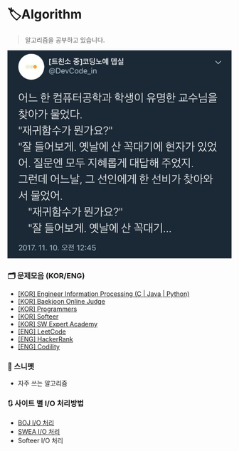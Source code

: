 # 🏷️Algorithm

> 알고리즘을 공부하고 있습니다.

<img src="README.assets/recursive.jpg" alt="recursive"  />



### 🗂️ 문제모음 (KOR/ENG)

- [[KOR] Engineer Information Processing (C | Java | Python)](EIP)
- [[KOR] Baekjoon Online Judge](https://www.acmicpc.net/)
- [[KOR] Programmers](https://school.programmers.co.kr/)
- [[KOR] Softeer](https://softeer.ai/login)
- [[KOR] SW Expert Academy](https://swexpertacademy.com/)
- [[ENG] LeetCode](https://leetcode.com/)
- [[ENG] HackerRank](https://www.hackerrank.com/)
- [[ENG] Codility](https://www.codility.com/)



### 📒 스니펫

- 자주 쓰는 알고리즘



### 🔃 사이트 별 I/O 처리방법

- [BOJ I/O 처리](BOJ)
- [SWEA I/O 처리](SWEA)
- Softeer I/O 처리
